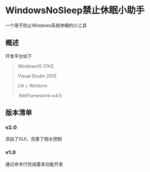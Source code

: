 # WindowsNoSleep禁止休眠小助手
一个用于防止Windows系统休眠的小工具

## 概述

开发平台如下

> Windows10 21H2
>
> Visual Studio 2012
>
> C# + Winform
>
> .NetFramework=v4.5

## 版本清单

### v2.0

添加了GUI，完善了相关控制

### v1.0

通过命令行完成基本功能开发